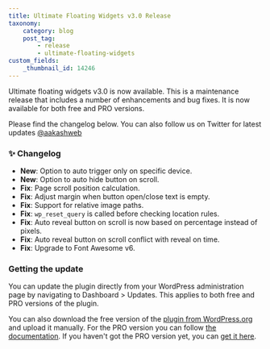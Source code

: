 ```yaml
---
title: Ultimate Floating Widgets v3.0 Release
taxonomy:
    category: blog
    post_tag:
        - release
        - ultimate-floating-widgets
custom_fields:
    _thumbnail_id: 14246
---
```


Ultimate floating widgets v3.0 is now available. This is a maintenance release that includes a number of enhancements and bug fixes. It is now available for both free and PRO versions.

Please find the changelog below. You can also follow us on Twitter for latest updates [@aakashweb](https://twitter.com/aakashweb)

### ✨ Changelog
* __New__: Option to auto trigger only on specific device.
* __New__: Option to auto hide button on scroll.
* __Fix__: Page scroll position calculation.
* __Fix__: Adjust margin when button open/close text is empty.
* __Fix__: Support for relative image paths.
* __Fix__: `wp_reset_query` is called before checking location rules.
* __Fix__: Auto reveal button on scroll is now based on percentage instead of pixels.
* __Fix__: Auto reveal button on scroll conflict with reveal on time.
* __Fix__: Upgrade to Font Awesome v6.

### Getting the update

You can update the plugin directly from your WordPress administration page by navigating to Dashboard > Updates. This applies to both free and PRO versions of the plugin.

You can also download the free version of the [plugin from WordPress.org](https://wordpress.org/plugins/ultimate-floating-widgets/) and upload it manually. For the PRO version you can follow [the documentation](https://www.aakashweb.com/docs/ultimate-floating-widgets/pro/installation/#downloading-the-plugin). If you haven't got the PRO version yet, you can [get it here](https://www.aakashweb.com/wordpress-plugins/ultimate-floating-widgets/).